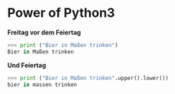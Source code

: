Power of Python3
====

**Freitag vor dem Feiertag**

```python
>>> print ("Bier in Maßen trinken")
Bier in Maßen trinken
```

**Und Feiertag** 

```python
>>> print ("Bier in Maßen trinken".upper().lower()) 
bier in massen trinken
```
